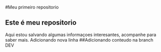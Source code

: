 #Meu primeiro repositorio

## Este é meu repositorio

Aqui estou salvando algumas informaçoes interesantes, acompanhe para saber mais.
Adicionando nova linha
##Adicionando conteudo na branch DEV
